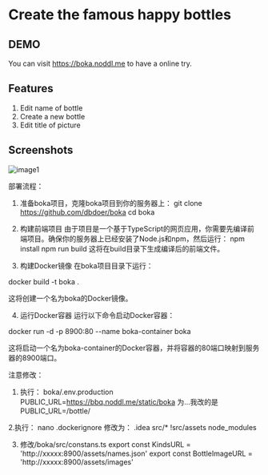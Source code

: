Create the famous happy bottles
======

## DEMO
You can visit https://boka.noddl.me to have a online try.


## Features
1. Edit name of bottle
2. Create a new bottle
3. Edit title of picture


## Screenshots
![image1](./screenshots/1.png)



部署流程：
1. 准备boka项目，克隆boka项目到你的服务器上：
git clone https://github.com/dbdoer/boka
cd boka

2. 构建前端项目
由于项目是一个基于TypeScript的网页应用，你需要先编译前端项目。确保你的服务器上已经安装了Node.js和npm，然后运行：
npm install
npm run build
这将在build目录下生成编译后的前端文件。

3. 构建Docker镜像
在boka项目目录下运行：

docker build -t boka .

这将创建一个名为boka的Docker镜像。

4. 运行Docker容器
运行以下命令启动Docker容器：

docker run -d -p 8900:80 --name boka-container boka

这将启动一个名为boka-container的Docker容器，并将容器的80端口映射到服务器的8900端口。


注意修改：
1. 执行：
boka/.env.production
PUBLIC_URL=https://bbq.noddl.me/static/boka
为...我改的是PUBLIC_URL=/bottle/


2.执行：
nano .dockerignore
修改为：
.idea
src/*
!src/assets
node_modules

3. 修改/boka/src/constans.ts
export const KindsURL = 'http://xxxxx:8900/assets/names.json'
export const BottleImageURL = 'http://xxxxx:8900/assets/images'


